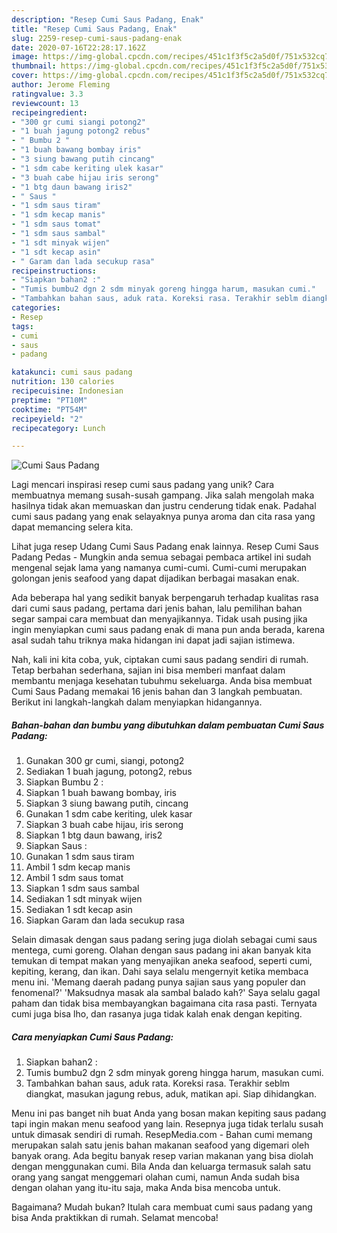 ```yaml
---
description: "Resep Cumi Saus Padang, Enak"
title: "Resep Cumi Saus Padang, Enak"
slug: 2259-resep-cumi-saus-padang-enak
date: 2020-07-16T22:28:17.162Z
image: https://img-global.cpcdn.com/recipes/451c1f3f5c2a5d0f/751x532cq70/cumi-saus-padang-foto-resep-utama.jpg
thumbnail: https://img-global.cpcdn.com/recipes/451c1f3f5c2a5d0f/751x532cq70/cumi-saus-padang-foto-resep-utama.jpg
cover: https://img-global.cpcdn.com/recipes/451c1f3f5c2a5d0f/751x532cq70/cumi-saus-padang-foto-resep-utama.jpg
author: Jerome Fleming
ratingvalue: 3.3
reviewcount: 13
recipeingredient:
- "300 gr cumi siangi potong2"
- "1 buah jagung potong2 rebus"
- " Bumbu 2 "
- "1 buah bawang bombay iris"
- "3 siung bawang putih cincang"
- "1 sdm cabe keriting ulek kasar"
- "3 buah cabe hijau iris serong"
- "1 btg daun bawang iris2"
- " Saus "
- "1 sdm saus tiram"
- "1 sdm kecap manis"
- "1 sdm saus tomat"
- "1 sdm saus sambal"
- "1 sdt minyak wijen"
- "1 sdt kecap asin"
- " Garam dan lada secukup rasa"
recipeinstructions:
- "Siapkan bahan2 :"
- "Tumis bumbu2 dgn 2 sdm minyak goreng hingga harum, masukan cumi."
- "Tambahkan bahan saus, aduk rata. Koreksi rasa. Terakhir seblm diangkat, masukan jagung rebus, aduk, matikan api. Siap dihidangkan."
categories:
- Resep
tags:
- cumi
- saus
- padang

katakunci: cumi saus padang 
nutrition: 130 calories
recipecuisine: Indonesian
preptime: "PT10M"
cooktime: "PT54M"
recipeyield: "2"
recipecategory: Lunch

---
```



![Cumi Saus Padang](https://img-global.cpcdn.com/recipes/451c1f3f5c2a5d0f/751x532cq70/cumi-saus-padang-foto-resep-utama.jpg)

Lagi mencari inspirasi resep cumi saus padang yang unik? Cara membuatnya memang susah-susah gampang. Jika salah mengolah maka hasilnya tidak akan memuaskan dan justru cenderung tidak enak. Padahal cumi saus padang yang enak selayaknya punya aroma dan cita rasa yang dapat memancing selera kita.

Lihat juga resep Udang Cumi Saus Padang enak lainnya. Resep Cumi Saus Padang Pedas - Mungkin anda semua sebagai pembaca artikel ini sudah mengenal sejak lama yang namanya cumi-cumi. Cumi-cumi merupakan golongan jenis seafood yang dapat dijadikan berbagai masakan enak.

Ada beberapa hal yang sedikit banyak berpengaruh terhadap kualitas rasa dari cumi saus padang, pertama dari jenis bahan, lalu pemilihan bahan segar sampai cara membuat dan menyajikannya. Tidak usah pusing jika ingin menyiapkan cumi saus padang enak di mana pun anda berada, karena asal sudah tahu triknya maka hidangan ini dapat jadi sajian istimewa.


Nah, kali ini kita coba, yuk, ciptakan cumi saus padang sendiri di rumah. Tetap berbahan sederhana, sajian ini bisa memberi manfaat dalam membantu menjaga kesehatan tubuhmu sekeluarga. Anda bisa membuat Cumi Saus Padang memakai 16 jenis bahan dan 3 langkah pembuatan. Berikut ini langkah-langkah dalam menyiapkan hidangannya.

<!--inarticleads1-->

##### Bahan-bahan dan bumbu yang dibutuhkan dalam pembuatan Cumi Saus Padang:

1. Gunakan 300 gr cumi, siangi, potong2
1. Sediakan 1 buah jagung, potong2, rebus
1. Siapkan  Bumbu 2 :
1. Siapkan 1 buah bawang bombay, iris
1. Siapkan 3 siung bawang putih, cincang
1. Gunakan 1 sdm cabe keriting, ulek kasar
1. Siapkan 3 buah cabe hijau, iris serong
1. Siapkan 1 btg daun bawang, iris2
1. Siapkan  Saus :
1. Gunakan 1 sdm saus tiram
1. Ambil 1 sdm kecap manis
1. Ambil 1 sdm saus tomat
1. Siapkan 1 sdm saus sambal
1. Sediakan 1 sdt minyak wijen
1. Sediakan 1 sdt kecap asin
1. Siapkan  Garam dan lada secukup rasa


Selain dimasak dengan saus padang sering juga diolah sebagai cumi saus mentega, cumi goreng. Olahan dengan saus padang ini akan banyak kita temukan di tempat makan yang menyajikan aneka seafood, seperti cumi, kepiting, kerang, dan ikan. Dahi saya selalu mengernyit ketika membaca menu ini. &#39;Memang daerah padang punya sajian saus yang populer dan fenomenal?&#39; &#39;Maksudnya masak ala sambal balado kah?&#39; Saya selalu gagal paham dan tidak bisa membayangkan bagaimana cita rasa pasti. Ternyata cumi juga bisa lho, dan rasanya juga tidak kalah enak dengan kepiting. 

<!--inarticleads2-->

##### Cara menyiapkan Cumi Saus Padang:

1. Siapkan bahan2 :
1. Tumis bumbu2 dgn 2 sdm minyak goreng hingga harum, masukan cumi.
1. Tambahkan bahan saus, aduk rata. Koreksi rasa. Terakhir seblm diangkat, masukan jagung rebus, aduk, matikan api. Siap dihidangkan.


Menu ini pas banget nih buat Anda yang bosan makan kepiting saus padang tapi ingin makan menu seafood yang lain. Resepnya juga tidak terlalu susah untuk dimasak sendiri di rumah. ResepMedia.com - Bahan cumi memang merupakan salah satu jenis bahan makanan seafood yang digemari oleh banyak orang. Ada begitu banyak resep varian makanan yang bisa diolah dengan menggunakan cumi. Bila Anda dan keluarga termasuk salah satu orang yang sangat menggemari olahan cumi, namun Anda sudah bisa dengan olahan yang itu-itu saja, maka Anda bisa mencoba untuk. 

Bagaimana? Mudah bukan? Itulah cara membuat cumi saus padang yang bisa Anda praktikkan di rumah. Selamat mencoba!
